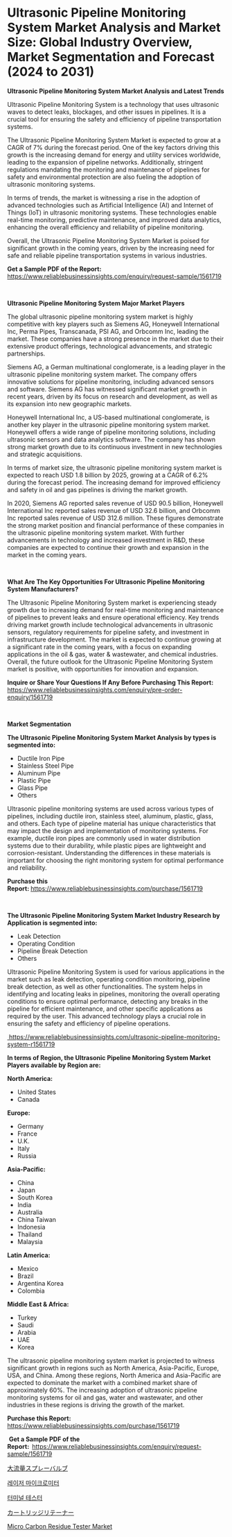 <p><h1>Ultrasonic Pipeline Monitoring System Market Analysis and Market Size: Global Industry Overview, Market Segmentation and Forecast (2024 to 2031)</h1></p><p><strong>Ultrasonic Pipeline Monitoring System Market Analysis and Latest Trends</strong></p>
<p><p>Ultrasonic Pipeline Monitoring System is a technology that uses ultrasonic waves to detect leaks, blockages, and other issues in pipelines. It is a crucial tool for ensuring the safety and efficiency of pipeline transportation systems.</p><p>The Ultrasonic Pipeline Monitoring System Market is expected to grow at a CAGR of 7% during the forecast period. One of the key factors driving this growth is the increasing demand for energy and utility services worldwide, leading to the expansion of pipeline networks. Additionally, stringent regulations mandating the monitoring and maintenance of pipelines for safety and environmental protection are also fueling the adoption of ultrasonic monitoring systems.</p><p>In terms of trends, the market is witnessing a rise in the adoption of advanced technologies such as Artificial Intelligence (AI) and Internet of Things (IoT) in ultrasonic monitoring systems. These technologies enable real-time monitoring, predictive maintenance, and improved data analytics, enhancing the overall efficiency and reliability of pipeline monitoring.</p><p>Overall, the Ultrasonic Pipeline Monitoring System Market is poised for significant growth in the coming years, driven by the increasing need for safe and reliable pipeline transportation systems in various industries.</p></p>
<p><strong>Get a Sample PDF of the Report:&nbsp;</strong> <a href="https://www.reliablebusinessinsights.com/enquiry/request-sample/1561719">https://www.reliablebusinessinsights.com/enquiry/request-sample/1561719</a></p>
<p>&nbsp;</p>
<p><strong>Ultrasonic Pipeline Monitoring System Major Market Players</strong></p>
<p><p>The global ultrasonic pipeline monitoring system market is highly competitive with key players such as Siemens AG, Honeywell International Inc, Perma Pipes, Transcanada, PSI AG, and Orbcomm Inc, leading the market. These companies have a strong presence in the market due to their extensive product offerings, technological advancements, and strategic partnerships.</p><p>Siemens AG, a German multinational conglomerate, is a leading player in the ultrasonic pipeline monitoring system market. The company offers innovative solutions for pipeline monitoring, including advanced sensors and software. Siemens AG has witnessed significant market growth in recent years, driven by its focus on research and development, as well as its expansion into new geographic markets.</p><p>Honeywell International Inc, a US-based multinational conglomerate, is another key player in the ultrasonic pipeline monitoring system market. Honeywell offers a wide range of pipeline monitoring solutions, including ultrasonic sensors and data analytics software. The company has shown strong market growth due to its continuous investment in new technologies and strategic acquisitions.</p><p>In terms of market size, the ultrasonic pipeline monitoring system market is expected to reach USD 1.8 billion by 2025, growing at a CAGR of 6.2% during the forecast period. The increasing demand for improved efficiency and safety in oil and gas pipelines is driving the market growth.</p><p>In 2020, Siemens AG reported sales revenue of USD 90.5 billion, Honeywell International Inc reported sales revenue of USD 32.6 billion, and Orbcomm Inc reported sales revenue of USD 312.6 million. These figures demonstrate the strong market position and financial performance of these companies in the ultrasonic pipeline monitoring system market. With further advancements in technology and increased investment in R&D, these companies are expected to continue their growth and expansion in the market in the coming years.</p></p>
<p>&nbsp;</p>
<p><strong>What Are The Key Opportunities For Ultrasonic Pipeline Monitoring System Manufacturers?</strong></p>
<p><p>The Ultrasonic Pipeline Monitoring System market is experiencing steady growth due to increasing demand for real-time monitoring and maintenance of pipelines to prevent leaks and ensure operational efficiency. Key trends driving market growth include technological advancements in ultrasonic sensors, regulatory requirements for pipeline safety, and investment in infrastructure development. The market is expected to continue growing at a significant rate in the coming years, with a focus on expanding applications in the oil & gas, water & wastewater, and chemical industries. Overall, the future outlook for the Ultrasonic Pipeline Monitoring System market is positive, with opportunities for innovation and expansion.</p></p>
<p><strong>Inquire or Share Your Questions If Any Before Purchasing This Report:</strong> <a href="https://www.reliablebusinessinsights.com/enquiry/pre-order-enquiry/1561719">https://www.reliablebusinessinsights.com/enquiry/pre-order-enquiry/1561719</a></p>
<p>&nbsp;</p>
<p><strong>Market Segmentation</strong></p>
<p><strong>The Ultrasonic Pipeline Monitoring System Market Analysis by types is segmented into:</strong></p>
<p><ul><li>Ductile Iron Pipe</li><li>Stainless Steel Pipe</li><li>Aluminum Pipe</li><li>Plastic Pipe</li><li>Glass Pipe</li><li>Others</li></ul></p>
<p><p>Ultrasonic pipeline monitoring systems are used across various types of pipelines, including ductile iron, stainless steel, aluminum, plastic, glass, and others. Each type of pipeline material has unique characteristics that may impact the design and implementation of monitoring systems. For example, ductile iron pipes are commonly used in water distribution systems due to their durability, while plastic pipes are lightweight and corrosion-resistant. Understanding the differences in these materials is important for choosing the right monitoring system for optimal performance and reliability.</p></p>
<p><strong>Purchase this Report:&nbsp;</strong><a href="https://www.reliablebusinessinsights.com/purchase/1561719">https://www.reliablebusinessinsights.com/purchase/1561719</a></p>
<p>&nbsp;</p>
<p><strong>The Ultrasonic Pipeline Monitoring System Market Industry Research by Application is segmented into:</strong></p>
<p><ul><li>Leak Detection</li><li>Operating Condition</li><li>Pipeline Break Detection</li><li>Others</li></ul></p>
<p><p>Ultrasonic Pipeline Monitoring System is used for various applications in the market such as leak detection, operating condition monitoring, pipeline break detection, as well as other functionalities. The system helps in identifying and locating leaks in pipelines, monitoring the overall operating conditions to ensure optimal performance, detecting any breaks in the pipeline for efficient maintenance, and other specific applications as required by the user. This advanced technology plays a crucial role in ensuring the safety and efficiency of pipeline operations.</p></p>
<p><a href="https://www.reliablebusinessinsights.com/ultrasonic-pipeline-monitoring-system-r1561719">&nbsp;https://www.reliablebusinessinsights.com/ultrasonic-pipeline-monitoring-system-r1561719</a></p>
<p><strong>In terms of Region, the Ultrasonic Pipeline Monitoring System Market Players available by Region are:</strong></p>
<p>
    <p> <strong> North America: </strong>
        <ul>
            <li>United States</li>
            <li>Canada</li>
        </ul>
        </p> 
    <p> <strong> Europe: </strong>
        <ul>
            <li>Germany</li>
            <li>France</li>
            <li>U.K.</li>
            <li>Italy</li>
            <li>Russia</li>
        </ul>
        </p> 
    <p> <strong> Asia-Pacific: </strong>
        <ul>
            <li>China</li>
            <li>Japan</li>
            <li>South Korea</li>
            <li>India</li>
            <li>Australia</li>
            <li>China Taiwan</li>
            <li>Indonesia</li>
            <li>Thailand</li>
            <li>Malaysia</li>
        </ul>
        </p> 
    <p> <strong> Latin America: </strong>
        <ul>
            <li>Mexico</li>
            <li>Brazil</li>
            <li>Argentina Korea</li>
            <li>Colombia</li>
        </ul>
        </p> 
    <p> <strong> Middle East & Africa: </strong>
        <ul>
            <li>Turkey</li>
            <li>Saudi</li>
            <li>Arabia</li>
            <li>UAE</li>
            <li>Korea</li>
        </ul>
    </p>
    </p>
<p><p>The ultrasonic pipeline monitoring system market is projected to witness significant growth in regions such as North America, Asia-Pacific, Europe, USA, and China. Among these regions, North America and Asia-Pacific are expected to dominate the market with a combined market share of approximately 60%. The increasing adoption of ultrasonic pipeline monitoring systems for oil and gas, water and wastewater, and other industries in these regions is driving the growth of the market.</p></p>
<p><strong>Purchase this Report: </strong><a href="https://www.reliablebusinessinsights.com/purchase/1561719">https://www.reliablebusinessinsights.com/purchase/1561719</a></p>
<p>&nbsp;<strong>Get a Sample PDF of the Report:&nbsp;&nbsp;</strong><a href="https://www.reliablebusinessinsights.com/enquiry/request-sample/1561719">https://www.reliablebusinessinsights.com/enquiry/request-sample/1561719</a></p>
<p><strong></strong></p>
<p><p><a href="https://github.com/mm14022023/Market-Research-Report-List-2/blob/main/3310059161863.md">大流量スプレーバルブ</a></p><p><a href="https://github.com/durgin521/Market-Research-Report-List-2/blob/main/8437594174255.md">레이저 마이크로미터</a></p><p><a href="https://github.com/Evans21Bill/Market-Research-Report-List-1/blob/main/7261805174256.md">터미널 테스터</a></p><p><a href="https://github.com/NikitaBruen/Market-Research-Report-List-1/blob/main/8108572161864.md">カートリッジリテーナー</a></p><p><a href="https://github.com/wnxtvsgd56/Market-Research-Report-List-1/blob/main/micro-carbon-residue-tester-market.md">Micro Carbon Residue Tester Market</a></p></p>